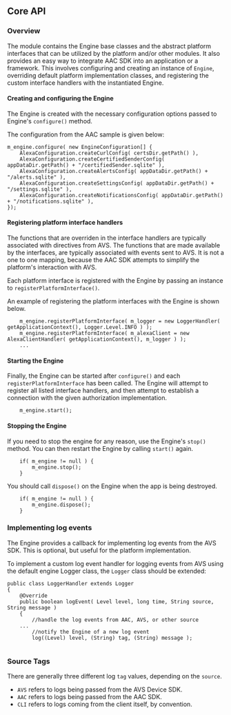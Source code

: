 ## Core API

### Overview

The module contains the Engine base classes and the abstract platform interfaces that can be utilized by the platform and/or other modules. It also provides an easy way to integrate AAC SDK into an application or a framework. This involves configuring and creating an instance of `Engine`, overriding default platform implementation classes, and registering the custom interface handlers with the instantiated Engine.

#### Creating and configuring the Engine

The Engine is created with the necessary configuration options passed to Engine's `configure()` method. 

The configuration from the AAC sample is given below:

```
m_engine.configure( new EngineConfiguration[] {
	AlexaConfiguration.createCurlConfig( certsDir.getPath() ),
	AlexaConfiguration.createCertifiedSenderConfig( appDataDir.getPath() + "/certifiedSender.sqlite" ),
	AlexaConfiguration.createAlertsConfig( appDataDir.getPath() + "/alerts.sqlite" ),
	AlexaConfiguration.createSettingsConfig( appDataDir.getPath() + "/settings.sqlite" ),
	AlexaConfiguration.createNotificationsConfig( appDataDir.getPath() + "/notifications.sqlite" ),
});
```

#### Registering platform interface handlers 

The functions that are overriden in the interface handlers are typically associated with directives from AVS. The functions that are made available by the interfaces, are typically associated with events sent to AVS. It is not a one to one mapping, because the AAC SDK attempts to simplify the platform's interaction with AVS.

Each platform interface is registered with the Engine by passing an instance to `registerPlatformInterface()`.

An example of registering the platform interfaces with the Engine is shown below. 

```
	m_engine.registerPlatformInterface( m_logger = new LoggerHandler( getApplicationContext(), Logger.Level.INFO ) );
	m_engine.registerPlatformInterface( m_alexaClient = new AlexaClientHandler( getApplicationContext(), m_logger ) );
	...
```

#### Starting the Engine 

Finally, the Engine can be started after `configure()` and each `registerPlatformInterface` has been called. The Engine will attempt to register all listed interface handlers, and then attempt to establish a connection with the given authorization implementation.

```
    m_engine.start();
```

#### Stopping the Engine

If you need to stop the engine for any reason, use the Engine's `stop()` method. You can then restart the Engine by calling `start()` again.

```
    if( m_engine != null ) {
        m_engine.stop();
    }
```

You should call `dispose()` on the Engine when the app is being destroyed. 

```
	if( m_engine != null ) {
        m_engine.dispose();
	}
```

### Implementing log events

The Engine provides a callback for implementing log events from the AVS SDK. This is optional, but useful for the platform implementation.

To implement a custom log event handler for logging events from AVS using the default engine Logger class, the `Logger` class should be extended:

```
public class LoggerHandler extends Logger
{
	@Override
	public boolean logEvent( Level level, long time, String source, String message )
	{
		//handle the log events from AAC, AVS, or other source
	...
		//notify the Engine of a new log event
		log((Level) level, (String) tag, (String) message );
	
```    

### Source Tags
There are generally three different log `tag` values, depending on the `source`.

- `AVS` refers to logs being passed from the AVS Device SDK.
- `AAC` refers to logs being passed from the AAC SDK.
- `CLI` refers to logs coming from the client itself, by convention.